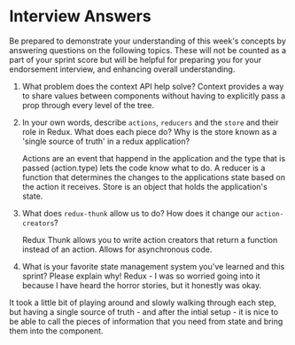 # Interview Answers

Be prepared to demonstrate your understanding of this week's concepts by answering questions on the following topics. These will not be counted as a part of your sprint score but will be helpful for preparing you for your endorsement interview, and enhancing overall understanding.

1. What problem does the context API help solve?
   Context provides a way to share values between components without having to explicitly pass a prop through every level of the tree.

2. In your own words, describe `actions`, `reducers` and the `store` and their role in Redux. What does each piece do? Why is the store known as a 'single source of truth' in a redux application?

   Actions are an event that happend in the application and the type that is passed (action.type) lets the code know what to do.
   A reducer is a function that determines the changes to the applications state based on the action it receives.
   Store is an object that holds the application's state.

3. What does `redux-thunk` allow us to do? How does it change our `action-creators`?

   Redux Thunk allows you to write action creators that return a function instead of an action. Allows for asynchronous code.

4. What is your favorite state management system you've learned and this sprint? Please explain why!
   Redux - I was so worried going into it because I have heard the horror stories, but it honestly was okay.

It took a little bit of playing around and slowly walking through each step, but having a single source of truth - and after the intial setup - it is nice to be able to
call the pieces of information that you need from state and bring them into the component.
